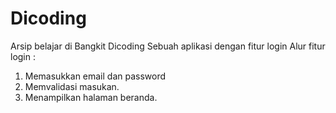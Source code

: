 # Dicoding
Arsip belajar di Bangkit Dicoding 
Sebuah aplikasi dengan fitur login
Alur fitur login :
1. Memasukkan email dan password
2. Memvalidasi masukan.
3. Menampilkan halaman beranda.
